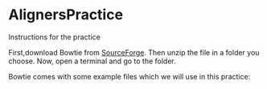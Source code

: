 # AlignersPractice

Instructions for the practice

First,download Bowtie from [SourceForge](https://sourceforge.net/projects/bowtie-bio/files/bowtie/1.2.1.1). Then unzip the file in a folder you choose. Now, open a terminal and go to the folder. 

Bowtie comes with some example files which we will use in this practice: 
